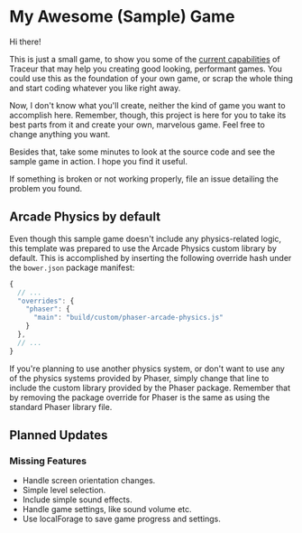 My Awesome (Sample) Game
===============================================================================

Hi there!

This is just a small game, to show you some of the [current capabilities][tclf]
of Traceur that may help you creating good looking, performant games. You could
use this as the foundation of your own game, or scrap the whole thing and start
coding whatever you like right away.

Now, I don't know what you'll create, neither the kind of game you want to
accomplish here. Remember, though, this project is here for you to take its
best parts from it and create your own, marvelous game. Feel free to change
anything you want.

Besides that, take some minutes to look at the source code and see the sample
game in action. I hope you find it useful.

If something is broken or not working properly, file an issue detailing the
problem you found.


Arcade Physics by default
-------------------------------------------------------------------------------

Even though this sample game doesn't include any physics-related logic, this
template was prepared to use the Arcade Physics custom library by default. This
is accomplished by inserting the following override hash under the `bower.json`
package manifest:

```js
{
  // ...
  "overrides": {
    "phaser": {
      "main": "build/custom/phaser-arcade-physics.js"
    }
  },
  // ...
}
```

If you're planning to use another physics system, or don't want to use any of
the physics systems provided by Phaser, simply change that line to include the
custom library provided by the Phaser package. Remember that by removing the
package override for Phaser is the same as using the standard Phaser library
file.


Planned Updates
-------------------------------------------------------------------------------

### Missing Features ##########################################################

*   Handle screen orientation changes.
*   Simple level selection.
*   Include simple sound effects.
*   Handle game settings, like sound volume etc.
*   Use localForage to save game progress and settings.

<!-- 
### Fixes and Improvements ####################################################
-->


<!--  --------------------------------------------------------------------- -->

[tclf]: https://github.com/google/traceur-compiler/wiki/LanguageFeatures
